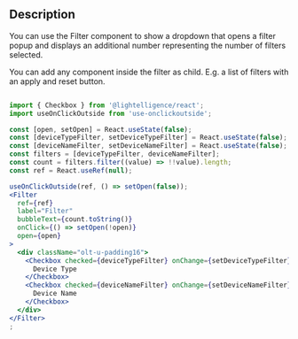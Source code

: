 ## Description

You can use the Filter component to show a dropdown that opens a filter popup and displays an additional number representing the number of filters selected.

You can add any component inside the filter as child. E.g. a list of filters with an apply and reset button.


```jsx

import { Checkbox } from '@lightelligence/react';
import useOnClickOutside from 'use-onclickoutside';

const [open, setOpen] = React.useState(false);
const [deviceTypeFilter, setDeviceTypeFilter] = React.useState(false);
const [deviceNameFilter, setDeviceNameFilter] = React.useState(false);
const filters = [deviceTypeFilter, deviceNameFilter];
const count = filters.filter((value) => !!value).length;
const ref = React.useRef(null);

useOnClickOutside(ref, () => setOpen(false));
<Filter
  ref={ref}
  label="Filter"
  bubbleText={count.toString()}
  onClick={() => setOpen(!open)}
  open={open}
>
  <div className="olt-u-padding16">
    <Checkbox checked={deviceTypeFilter} onChange={setDeviceTypeFilter}>
      Device Type
    </Checkbox>
    <Checkbox checked={deviceNameFilter} onChange={setDeviceNameFilter}>
      Device Name
    </Checkbox>
  </div>
</Filter>
;
```

